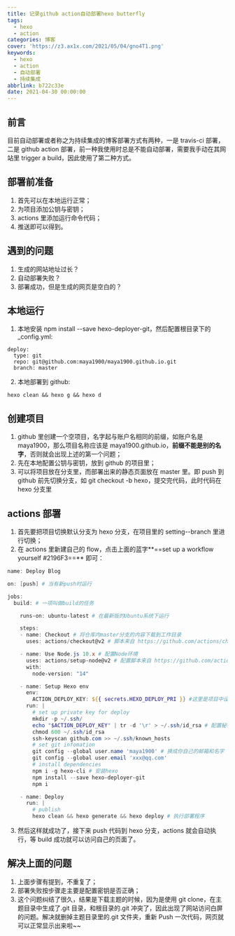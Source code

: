 ```yaml
---
title: 记录github action自动部署hexo butterfly
tags:
  - hexo
  - action
categories: 博客
cover: 'https://z3.ax1x.com/2021/05/04/gno4T1.png'
keywords:
  - hexo
  - action
  - 自动部署
  - 持续集成
abbrlink: b722c33e
date: 2021-04-30 00:00:00
---
```


## 前言

目前自动部署或者称之为持续集成的博客部署方式有两种，一是 travis-ci 部署，二是 github action 部署，前一种我使用时总是不能自动部署，需要我手动在其网站里 trigger a build，因此使用了第二种方式。

## 部署前准备

1. 首先可以在本地运行正常；
2. 为项目添加公钥与密钥；
3. actions 里添加运行命令代码；
4. 推送即可以得到。

## 遇到的问题

1. 生成的网站地址过长？
2. 自动部署失败？
3. 部署成功，但是生成的网页是空白的？

## 本地运行

1. 本地安装 npm install --save hexo-deployer-git，然后配置根目录下的\_config.yml:

```shell
deploy:
  type: git
  repo: git@github.com:maya1900/maya1900.github.io.git
  branch: master
```

2. 本地部署到 github:

```shell
hexo clean && hexo g && hexo d
```

## 创建项目

1.  github 里创建一个空项目，名字起与账户名相同的前缀，如账户名是 maya1900，那么项目名称应该是 maya1900.github.io，**前缀不能是别的名字**，否则就会出现上述的第一个问题；
2.  先在本地配置公钥与密钥，放到 github 的项目里；
3.  可以将项目放在分支里，而部署出来的静态页面放在 master 里。即 push 到 github 前先切换分支，如 git checkout -b hexo，提交完代码，此时代码在 hexo 分支里

## actions 部署

1. 首先要把项目切换默认分支为 hexo 分支，在项目里的 setting--branch 里进行切换；
2. 在 actions 里新建自己的 flow，点击上面的蓝字**==set up a workflow yourself #2196F3==** 即可：

```powershell
name: Deploy Blog

on: [push] # 当有新push时运行

jobs:
  build: # 一项叫做build的任务

    runs-on: ubuntu-latest # 在最新版的Ubuntu系统下运行

    steps:
    - name: Checkout # 将仓库内master分支的内容下载到工作目录
      uses: actions/checkout@v2 # 脚本来自 https://github.com/actions/checkout

    - name: Use Node.js 10.x # 配置Node环境
      uses: actions/setup-node@v2 # 配置脚本来自 https://github.com/actions/setup-node
      with:
        node-version: "14"

    - name: Setup Hexo env
      env:
        ACTION_DEPLOY_KEY: ${{ secrets.HEXO_DEPLOY_PRI }} #这里是项目中设置的私钥，换成你自己的
      run: |
        # set up private key for deploy
        mkdir -p ~/.ssh/
        echo "$ACTION_DEPLOY_KEY" | tr -d '\r' > ~/.ssh/id_rsa # 配置秘钥
        chmod 600 ~/.ssh/id_rsa
        ssh-keyscan github.com >> ~/.ssh/known_hosts
        # set git infomation
        git config --global user.name 'maya1900' # 换成你自己的邮箱和名字
        git config --global user.email 'xxx@qq.com'
        # install dependencies
        npm i -g hexo-cli # 安装hexo
        npm install --save hexo-deployer-git
        npm i

    - name: Deploy
      run: |
        # publish
        hexo clean && hexo generate && hexo deploy # 执行部署程序
```

3. 然后这样就成功了，接下来 push 代码到 hexo 分支，actions 就会自动执行，等 build 成功就可以访问自己的页面了。

## 解决上面的问题

1. 上面步骤有提到，不重复了；
2. 部署失败按步骤走主要是配置密钥是否正确；
3. 这个问题纠结了很久，结果是下载主题的时候，因为是使用 git clone，在主题目录中生成了.git 目录，和根目录的.git 冲突了，因此出现了网站访问白屏的问题。解决就删掉主题目录里的.git 文件夹，重新 Push 一次代码，网页就可以正常显示出来啦~~
